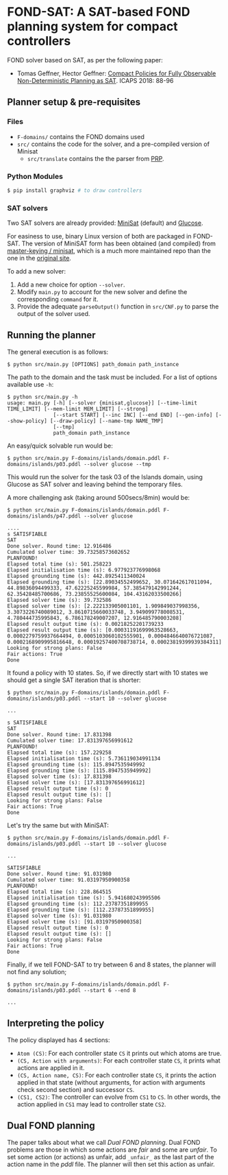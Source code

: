 # FOND-SAT: A SAT-based FOND planning system for compact controllers

FOND solver based on SAT, as per the following paper:

* Tomas Geffner, Hector Geffner: [Compact Policies for Fully Observable Non-Deterministic Planning as SAT](https://arxiv.org/pdf/1806.09455.pdf). ICAPS 2018: 88-96

## Planner setup & pre-requisites

### Files

* `F-domains/` contains the FOND domains used
* `src/` contains the code for the solver, and a pre-compiled version of Minisat
  * `src/translate` contains the the parser from [PRP](https://github.com/QuMuLab/planner-for-relevant-policies).

### Python Modules

```bash
$ pip install graphviz # to draw controllers
```

### SAT solvers

Two SAT solvers are already provided: [MiniSat](https://github.com/master-keying/minisat/) (default) and [Glucose](https://www.labri.fr/perso/lsimon/glucose/).

For easiness to use, binary Linux version of both are packaged in FOND-SAT. The version of MiniSAT form has been obtained (and compiled) from [master-keying /
minisat](https://github.com/master-keying/minisat/), which is a much more maintained repo than the one in the [original site](http://minisat.se/).

To add a new solver:

1. Add a new choice for option `--solver`.
2. Modify `main.py` to account for the new solver and define the corresponding `command` for it.
3. Provide the adequate `parseOutput()` function in `src/CNF.py` to parse the output of the solver used.

## Running the planner

The general execution is as follows:

```shell
$ python src/main.py [OPTIONS] path_domain path_instance
```

The path to the domain and the task must be included. For a list of options available use `-h`:

```shell
$ python src/main.py -h
usage: main.py [-h] [--solver {minisat,glucose}] [--time-limit TIME_LIMIT] [--mem-limit MEM_LIMIT] [--strong]
               [--start START] [--inc INC] [--end END] [--gen-info] [--show-policy] [--draw-policy] [--name-tmp NAME_TMP]
               [--tmp]
               path_domain path_instance
```

An easy/quick solvable run would be:

```shell
$ python src/main.py F-domains/islands/domain.pddl F-domains/islands/p03.pddl --solver glucose --tmp
```

This would run the solver for the task 03 of the Islands domain, using Glucose as SAT solver and leaving behind the temporary files.

A more challenging ask (taking around 500secs/8min) would be:

```shell
$ python src/main.py F-domains/islands/domain.pddl F-domains/islands/p47.pddl --solver glucose

....
s SATISFIABLE
SAT
Done solver. Round time: 12.916486
Cumulated solver time: 39.73258573602652
PLANFOUND!
Elapsed total time (s): 501.258223
Elapsed initialisation time (s): 6.977923776998068
Elapsed grounding time (s): 442.8925411340024
Elapsed grounding time (s): [22.89034552499652, 30.071642617011094, 44.89836094499333, 47.62225245599984, 57.385479142991244, 62.35428485700686, 73.23855525600084, 104.43162033500266]
Elapsed solver time (s): 39.732586
Elapsed solver time (s): [2.222133905001101, 1.909849037998356, 3.3073226740089012, 3.8610715660033748, 3.949099778008531, 4.780444735995843, 6.786178249007207, 12.916485790003208]
Elapsed result output time (s): 0.00218252201739233
Elapsed result output time (s): [0.00031191699963528663, 0.0002279759937664494, 0.0005103060102555901, 0.0004846640076721087, 0.0002168909995816648, 0.00019257400708738714, 0.00023819399939384311]
Looking for strong plans: False
Fair actions: True
Done
```

It found a policy with 10 states. So, if we directly start with 10 states we should get a single SAT iteration that is shorter:

```shell
$ python src/main.py F-domains/islands/domain.pddl F-domains/islands/p03.pddl --start 10 --solver glucose

...

s SATISFIABLE
SAT
Done solver. Round time: 17.831398
Cumulated solver time: 17.831397656991612
PLANFOUND!
Elapsed total time (s): 157.229258
Elapsed initialisation time (s): 5.736119034991134
Elapsed grounding time (s): 115.8947535949992
Elapsed grounding time (s): [115.8947535949992]
Elapsed solver time (s): 17.831398
Elapsed solver time (s): [17.831397656991612]
Elapsed result output time (s): 0
Elapsed result output time (s): []
Looking for strong plans: False
Fair actions: True
Done
```

Let's try the same but with MiniSAT:

```shell
$ python src/main.py F-domains/islands/domain.pddl F-domains/islands/p03.pddl --start 10 --solver glucose

...

SATISFIABLE
Done solver. Round time: 91.031980
Cumulated solver time: 91.03197950900358
PLANFOUND!
Elapsed total time (s): 228.864515
Elapsed initialisation time (s): 5.941680243995506
Elapsed grounding time (s): 112.23787351899955
Elapsed grounding time (s): [112.23787351899955]
Elapsed solver time (s): 91.031980
Elapsed solver time (s): [91.03197950900358]
Elapsed result output time (s): 0
Elapsed result output time (s): []
Looking for strong plans: False
Fair actions: True
Done
```

Finally, if we tell FOND-SAT to try between 6 and 8 states, the planner will not find any solution;

```shell
$ python src/main.py F-domains/islands/domain.pddl F-domains/islands/p03.pddl --start 6 --end 8

...

```





## Interpreting the policy

The policy displayed has 4 sections:

* `Atom (CS)`: For each controller state `CS` it prints out which atoms are true.
* `(CS, Action with arguments)`: For each controller state `CS`, it prints what actions are applied in it.
* `(CS, Action name, CS)`: For each controller state `CS`, it prints the action applied in that state (without arguments, for action with arguments check second section) and successor `CS`.
* `(CS1, CS2)`: The controller can evolve from `CS1` to `CS`. In other words, the action applied in `CS1` may lead to controller state `CS2`.

## Dual FOND planning

The paper talks about what we call *Dual FOND planning*. Dual FOND problems are those in which some actions are *fair* and some are *unfair*. To set some action (or actions) as unfair, add `_unfair_` as the last part of the action name in the *pddl* file. The planner will then set this action as unfair.